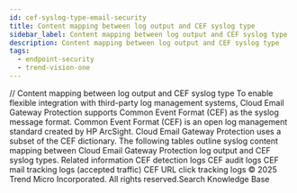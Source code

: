 ```yaml
---
id: cef-syslog-type-email-security
title: Content mapping between log output and CEF syslog type
sidebar_label: Content mapping between log output and CEF syslog type
description: Content mapping between log output and CEF syslog type
tags:
  - endpoint-security
  - trend-vision-one
---
```


/*<![CDATA[*/ $('#title').html($('meta[name=map-description]').attr('content')); /*]]>*/ Content mapping between log output and CEF syslog type To enable flexible integration with third-party log management systems, Cloud Email Gateway Protection supports Common Event Format (CEF) as the syslog message format. Common Event Format (CEF) is an open log management standard created by HP ArcSight. Cloud Email Gateway Protection uses a subset of the CEF dictionary. The following tables outline syslog content mapping between Cloud Email Gateway Protection log output and CEF syslog types. Related information CEF detection logs CEF audit logs CEF mail tracking logs (accepted traffic) CEF URL click tracking logs © 2025 Trend Micro Incorporated. All rights reserved.Search Knowledge Base